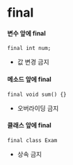 # final

#### 변수 앞에 final

`final int num;`

- 값 변경 금지

#### 메소드 앞에 final

`final void sum() {}`

- 오버라이딩 금지

#### 클래스 앞에 final

`final class Exam`

- 상속 금지 

